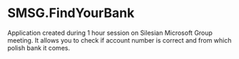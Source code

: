 # SMSG.FindYourBank
Application created during 1 hour session on Silesian Microsoft Group meeting. It allows you to check if account number is correct and from which polish bank it comes.
